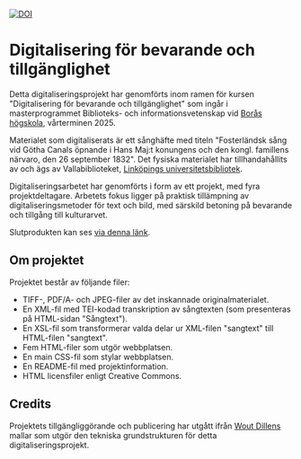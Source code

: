 [![DOI](https://zenodo.org/badge/471756787.svg)](https://zenodo.org/badge/latestdoi/471756787)

# Digitalisering för bevarande och tillgänglighet

Detta digitaliseringsprojekt har genomförts inom ramen för kursen "Digitalisering för bevarande och tillgänglighet" som ingår i masterprogrammet Biblioteks- och informationsvetenskap vid [Borås högskola](https://www.hb.se/), vårterminen 2025. 

Materialet som digitaliserats är ett sånghäfte med titeln "Fosterländsk sång vid Götha Canals öpnande i Hans Maj:t konungens och den kongl. famillens närvaro, den 26 september 1832". Det fysiska materialet har tillhandahållits av och ägs av Vallabiblioteket, [Linköpings universitetsbibliotek](https://liu.se/biblioteket). 

Digitaliseringsarbetet har genomförts i form av ett projekt, med fyra projektdeltagare. Arbetets fokus ligger på praktisk tillämpning av digitaliseringsmetoder för text och bild, med särskild betoning på bevarande och tillgång till kulturarvet.

Slutprodukten kan ses [via denna länk](https://magdaat.github.io/Fosterlandsksang/).

## Om projektet
Projektet består av följande filer:
* TIFF-, PDF/A- och JPEG-filer av det inskannade originalmaterialet.
* En XML-fil med TEI-kodad transkription av sångtexten (som presenteras på HTML-sidan "Sångtext").
* En XSL-fil som transformerar valda delar ur XML-filen "sangtext" till HTML-filen "sangtext".
* Fem HTML-filer som utgör webbplatsen.
* En main CSS-fil som stylar webbplatsen.
* En README-fil med projektinformation.
* HTML licensfiler enligt Creative Commons.

## Credits
Projektets tillgängliggörande och publicering har utgått ifrån [Wout Dillens](https://github.com/WoutDLN) mallar som utgör den tekniska grundstrukturen för detta digitaliseringsprojekt.
